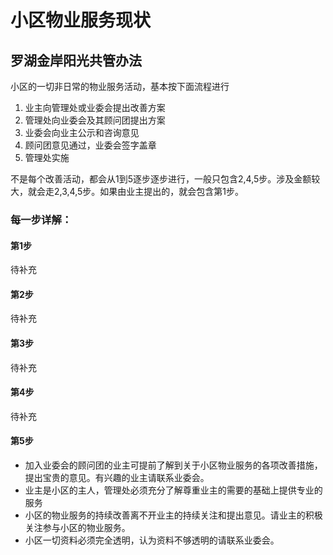 
# 小区物业服务现状



## 罗湖金岸阳光共管办法

小区的一切非日常的物业服务活动，基本按下面流程进行

1. 业主向管理处或业委会提出改善方案
2. 管理处向业委会及其顾问团提出方案
3. 业委会向业主公示和咨询意见
4. 顾问团意见通过，业委会签字盖章
5. 管理处实施

不是每个改善活动，都会从1到5逐步逐步进行，一般只包含2,4,5步。涉及金额较大，就会走2,3,4,5步。如果由业主提出的，就会包含第1步。

### 每一步详解：
#### 第1步
待补充
#### 第2步
待补充
#### 第3步
待补充
#### 第4步
待补充
#### 第5步
  
* 加入业委会的顾问团的业主可提前了解到关于小区物业服务的各项改善措施，提出宝贵的意见。有兴趣的业主请联系业委会。
* 业主是小区的主人，管理处必须充分了解尊重业主的需要的基础上提供专业的服务
* 小区的物业服务的持续改善离不开业主的持续关注和提出意见。请业主的积极关注参与小区的物业服务。
* 小区一切资料必须完全透明，认为资料不够透明的请联系业委会。

